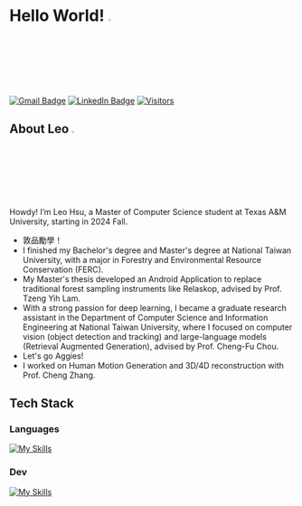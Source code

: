 <h1> Hello World! <a href="https://github.com/LeoHsuProgrammingLab?tab=repositories"><img src="https://media.giphy.com/media/dvyARzAPO6G6JxM1Wq/giphy.gif" width="3%"></a> </h1>

[![Gmail Badge](https://img.shields.io/badge/Gmail-D14836?style=for-the-badge&logo=gmail&logoColor=white&link=mailto:leohsucc@gmail.com)](mailto:leohsucc@gmail.com)
[![LinkedIn Badge](https://img.shields.io/badge/LinkedIn-0077B5?style=for-the-badge&logo=linkedin&logoColor=white&link=https://www.linkedin.com/in/chih-chuan-hsu/)](https://www.linkedin.com/in/chih-chuan-hsu/)
[![Visitors](https://api.visitorbadge.io/api/visitors?path=https%3A%2F%2Fgithub.com%2FLeoHsuProgrammingLab&label=VISITORS&labelColor=%23dce775&countColor=%23697689)](https://visitorbadge.io/status?path=https%3A%2F%2Fgithub.com%2FLeoHsuProgrammingLab)

<h2> About Leo <img src="https://media.giphy.com/media/iDaCeaKrHhUI1I8e2b/giphy.gif" width="3%"></h2>
<p> Howdy! I’m Leo Hsu, a Master of Computer Science student at Texas A&M University, starting in 2024 Fall. <br/> 

- 敦品勵學！
- I finished my Bachelor's degree and Master's degree at National Taiwan University, with a major in Forestry and Environmental Resource Conservation (FERC).
- My Master's thesis developed an Android Application to replace traditional forest sampling instruments like Relaskop, advised by Prof. Tzeng Yih Lam.
- With a strong passion for deep learning, I became a graduate research assistant in the Department of Computer Science and Information Engineering at National Taiwan University, where I focused on computer vision (object detection and tracking) and large-language models (Retrieval Augmented Generation), advised by Prof. Cheng-Fu Chou.
- Let's go Aggies!
- I worked on Human Motion Generation and 3D/4D reconstruction with Prof. Cheng Zhang.

<h2> Tech Stack </h2>
<h3> Languages </h3>

[![My Skills](https://skillicons.dev/icons?i=c,cpp,py,kotlin,js,expressjs,mysql&perline=10)](https://skillicons.dev)

<h3> Dev </h3>

[![My Skills](https://skillicons.dev/icons?i=pytorch,androidstudio,git,github,latex,md&perline=10)](https://skillicons.dev)

<!--- | <a href="https://github.com/anuraghazra/github-readme-stats"><img align="center" src="https://github-readme-stats.vercel.app/api?username=LeoHsuProgrammingLab&show_icons=true&include_all_commits=true&theme=buefy&hide_border=false" alt="Anurag's github stats" /></a> | <a href="https:/anuraghazra/github.com//github-readme-stats"><img align="center" src="https://github-readme-stats.vercel.app/api/top-langs/?username=LeoHsuProgrammingLab&layout=compact&theme=buefy&hide_border=false" /></a> |
| ------------- | ------------- | --->

<!---
Leo-Hsu-Design-Student/Leo-Hsu-Design-Student is a ✨ special ✨ repository because its `README.md` (this file) appears on your GitHub profile.
You can click the Preview link to take a look at your changes.
--->
